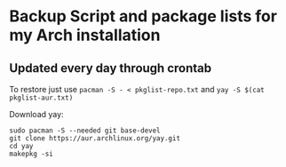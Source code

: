 # Backup Script and package lists for my Arch installation
## Updated every day through crontab

To restore just use `pacman -S - < pkglist-repo.txt` and `yay -S $(cat pkglist-aur.txt)`

Download yay:
```
sudo pacman -S --needed git base-devel
git clone https://aur.archlinux.org/yay.git
cd yay
makepkg -si
```
